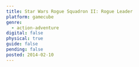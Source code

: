 ```yaml
---
title: Star Wars Rogue Squadron II: Rogue Leader
platform: gamecube
genre:
  - action-adventure
digital: false
physical: true
guide: false
pending: false
posted: 2014-02-10
---
```

